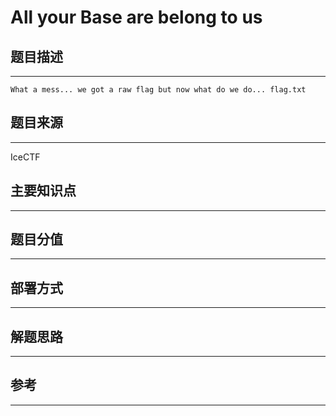 # All your Base are belong to us

## 题目描述
---
```
What a mess... we got a raw flag but now what do we do... flag.txt
```

## 题目来源
---
IceCTF

## 主要知识点
---


## 题目分值
---


## 部署方式
---


## 解题思路
---


## 参考
---

